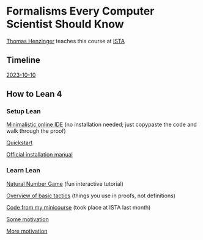 # Formalisms Every Computer Scientist Should Know

[Thomas Henzinger](https://pub.ista.ac.at/~tah/) teaches this course at [ISTA](https://ist.ac.at/home)

## Timeline

[2023-10-10](Feccsk/Class01.lean)

## How to Lean 4

### Setup Lean

[Minimalistic online IDE](https://live.lean-lang.org/) (no installation needed; just copypaste the code and walk through the proof)

[Quickstart](https://github.com/leanprover/lean4/blob/master/doc/quickstart.md)

[Official installation manual](https://leanprover-community.github.io/get_started.html)

### Learn Lean

[Natural Number Game](https://adam.math.hhu.de/#/g/hhu-adam/NNG4) (fun interactive tutorial)

[Overview of basic tactics](https://github.com/madvorak/lean4-tactics) (things you use in proofs, not definitions)

[Code from my minicourse](https://github.com/madvorak/lean4-course) (took place at ISTA last month)

[Some motivation](https://youtu.be/Dp-mQ3HxgDE?si=pldjVR-MMh5TXCai)

[More motivation](https://youtu.be/KW8zEdOWxYI?si=4Iz9M56WTEq4Kpo6)
